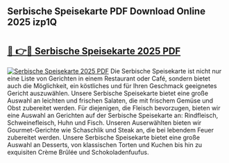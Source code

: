 ## Serbische Speisekarte PDF Download Online 2025 izp1Q

# <h2><a href="http://gc8psc.nevu.top/?p=Serbische+Speisekarte">🔗 👉🔴 Serbische Speisekarte 2025 PDF</a></h2>

[![Serbische Speisekarte 2025 PDF](https://i.imgur.com/dBaPXMq.png)](http://gc8psc.nevu.top/?p=Serbische+Speisekarte)
Die Serbische Speisekarte ist nicht nur eine Liste von Gerichten in einem Restaurant oder Café, sondern bietet auch die Möglichkeit, ein köstliches und für Ihren Geschmack geeignetes Gericht auszuwählen. Unsere Serbische Speisekarte bietet eine große Auswahl an leichten und frischen Salaten, die mit frischem Gemüse und Obst zubereitet werden. Für diejenigen, die Fleisch bevorzugen, bieten wir eine Auswahl an Gerichten auf der Serbische Speisekarte an: Rindfleisch, Schweinefleisch, Huhn und Fisch. Unseren Auserwählten bieten wir Gourmet-Gerichte wie Schaschlik und Steak an, die bei lebendem Feuer zubereitet werden. Unsere Serbische Speisekarte bietet eine große Auswahl an Desserts, von klassischen Torten und Kuchen bis hin zu exquisiten Crème Brûlée und Schokoladenfuufus.
